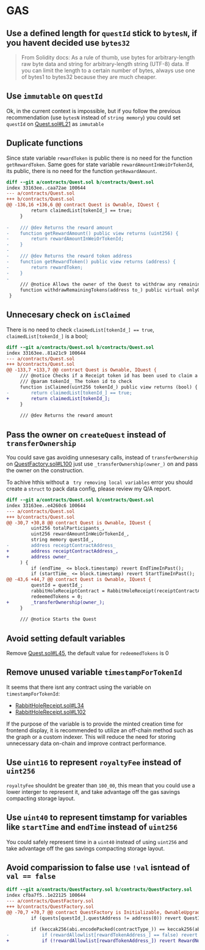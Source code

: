 # GAS


## Use a defined length for `questId` stick to `bytesN`, if you havent decided use `bytes32` 

>
> From Solidity docs:
> As a rule of thumb, use bytes for arbitrary-length raw byte data and string for arbitrary-length string (UTF-8) data. If you can limit the length to a certain number of bytes, always use one of bytes1 to bytes32 because they are much cheaper.

## Use `immutable` on `questId`
Ok, in the current context is impossible, but if you follow the previous recommendation (use `bytesN` instead of `string memory`) you could set `questId` on [Quest.sol#L21](https://github.com/rabbitholegg/quest-protocol/blob/8c4c1f71221570b14a0479c216583342bd652d8d/contracts/Quest.sol#L21) as `immutable`

## Duplicate functions
Since state variable `rewardToken` is public there is no need for the function `getRewardToken`. Same goes for state variable `rewardAmountInWeiOrTokenId`, its public, there is no need for the function `getRewardAmount`.

```diff
diff --git a/contracts/Quest.sol b/contracts/Quest.sol
index 33163ee..caa72ae 100644
--- a/contracts/Quest.sol
+++ b/contracts/Quest.sol
@@ -136,16 +136,6 @@ contract Quest is Ownable, IQuest {
         return claimedList[tokenId_] == true;
     }
 
-    /// @dev Returns the reward amount
-    function getRewardAmount() public view returns (uint256) {
-        return rewardAmountInWeiOrTokenId;
-    }
-
-    /// @dev Returns the reward token address
-    function getRewardToken() public view returns (address) {
-        return rewardToken;
-    }
-
     /// @notice Allows the owner of the Quest to withdraw any remaining rewards after the Quest has ended
     function withdrawRemainingTokens(address to_) public virtual onlyOwner onlyAdminWithdrawAfterEnd {}
 }
```

## Unnecesary check on `isClaimed`
There is no need to check `claimedList[tokenId_] == true`, `claimedList[tokenId_]` is a bool;
```diff
diff --git a/contracts/Quest.sol b/contracts/Quest.sol
index 33163ee..81a21c9 100644
--- a/contracts/Quest.sol
+++ b/contracts/Quest.sol
@@ -133,7 +133,7 @@ contract Quest is Ownable, IQuest {
     /// @notice Checks if a Receipt token id has been used to claim a reward
     /// @param tokenId_ The token id to check
     function isClaimed(uint256 tokenId_) public view returns (bool) {
-        return claimedList[tokenId_] == true;
+        return claimedList[tokenId_];
     }
 
     /// @dev Returns the reward amount
```

## Pass the owner on `createQuest` instead of `transferOwnership`
You could save gas avoiding unnesesary calls, instead of `transferOwnership` on [QuestFactory.sol#L100](https://github.com/rabbitholegg/quest-protocol/blob/8c4c1f71221570b14a0479c216583342bd652d8d/contracts/QuestFactory.sol#L100) just use `_transferOwnership(owner_)` on and pass the owner on the construction.

To achive hthis without a ` try removing local variables` error you should create a `struct` to pack data config, please review my Q/A report.

```diff
diff --git a/contracts/Quest.sol b/contracts/Quest.sol
index 33163ee..e4260c6 100644
--- a/contracts/Quest.sol
+++ b/contracts/Quest.sol
@@ -30,7 +30,8 @@ contract Quest is Ownable, IQuest {
         uint256 totalParticipants_,
         uint256 rewardAmountInWeiOrTokenId_,
         string memory questId_,
-        address receiptContractAddress_
+        address receiptContractAddress_,
+        address owner_
     ) {
         if (endTime_ <= block.timestamp) revert EndTimeInPast();
         if (startTime_ <= block.timestamp) revert StartTimeInPast();
@@ -43,6 +44,7 @@ contract Quest is Ownable, IQuest {
         questId = questId_;
         rabbitHoleReceiptContract = RabbitHoleReceipt(receiptContractAddress_);
         redeemedTokens = 0;
+        _transferOwnership(owner_);
     }
 
     /// @notice Starts the Quest
```


## Avoid setting default variables
Remove [Quest.sol#L45](https://github.com/rabbitholegg/quest-protocol/blob/8c4c1f71221570b14a0479c216583342bd652d8d/contracts/Quest.sol#L45), the default value for `redeemedTokens` is 0

## Remove unused variable `timestampForTokenId`
It seems that there isnt any contract using the variable on `timestampForTokenId`:
- [RabbitHoleReceipt.sol#L34](https://github.com/rabbitholegg/quest-protocol/blob/8c4c1f71221570b14a0479c216583342bd652d8d/contracts/RabbitHoleReceipt.sol#L34)
- [RabbitHoleReceipt.sol#L102](https://github.com/rabbitholegg/quest-protocol/blob/8c4c1f71221570b14a0479c216583342bd652d8d/contracts/RabbitHoleReceipt.sol#L102)

If the purpose of the variable is to provide the minted creation time for frontend display, it is recommended to utilize an off-chain method such as the graph or a custom indexer. This will reduce the need for storing unnecessary data on-chain and improve contract performance.

## Use `uint16` to represent `royaltyFee` instead of `uint256`
`royaltyFee` shouldnt be greater than `100_00`, this mean that you could use a lower interger to represent it, and take advantage off the gas savings compacting storage layout.

## Use `uint40` to represent timstamp for variables like `startTime` and `endTime` instead of `uint256`
You could safely represent time in a `uint40` instead of using `uint256` and take advantage off the gas savings compacting storage layout.

## Avoid comparission to false use `!val` isntead of `val == false`
```diff
diff --git a/contracts/QuestFactory.sol b/contracts/QuestFactory.sol
index cfba7f5..1e22125 100644
--- a/contracts/QuestFactory.sol
+++ b/contracts/QuestFactory.sol
@@ -70,7 +70,7 @@ contract QuestFactory is Initializable, OwnableUpgradeable, AccessControlUpgrade
         if (quests[questId_].questAddress != address(0)) revert QuestIdUsed();
 
         if (keccak256(abi.encodePacked(contractType_)) == keccak256(abi.encodePacked('erc20'))) {
-            if (rewardAllowlist[rewardTokenAddress_] == false) revert RewardNotAllowed();
+            if (!rewardAllowlist[rewardTokenAddress_]) revert RewardNotAllowed();
```
